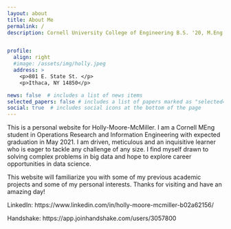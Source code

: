 ```yaml
---
layout: about
title: About Me
permalink: /
description: Cornell University College of Engineering B.S. '20, M.Eng '21 | Ithaca, NY | hdm38@cornell.edu | 901.410.6012


profile:
  align: right
  #image: /assets/img/holly.jpeg
  address: >
    <p>801 E. State St. </p>
    <p>Ithaca, NY 14850</p>

news: false  # includes a list of news items
selected_papers: false # includes a list of papers marked as "selected={true}"
social: true  # includes social icons at the bottom of the page
---
```


  This is a personal website for Holly-Moore-McMiller. I am a Cornell MEng
  student in Operations Research and Information Engineering with expected graduation in 
  May 2021. I am driven, meticulous and an inquisitive learner who is eager to tackle any
  challenge of any size. I find myself drawn to solving complex problems in big data and hope to explore career opportunities in data science.

  This website will familiarize you with some of my previous academic projects and some of my personal interests. Thanks for visiting and have an amazing day!


  <p> LinkedIn: https://www.linkedin.com/in/holly-moore-mcmiller-b02a62156/ </p>
  <p> Handshake: https://app.joinhandshake.com/users/3057800 </p>

